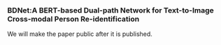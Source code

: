 
### BDNet:A BERT-based Dual-path Network for Text-to-Image Cross-modal Person Re-identification

We will make the paper public after it is published.
